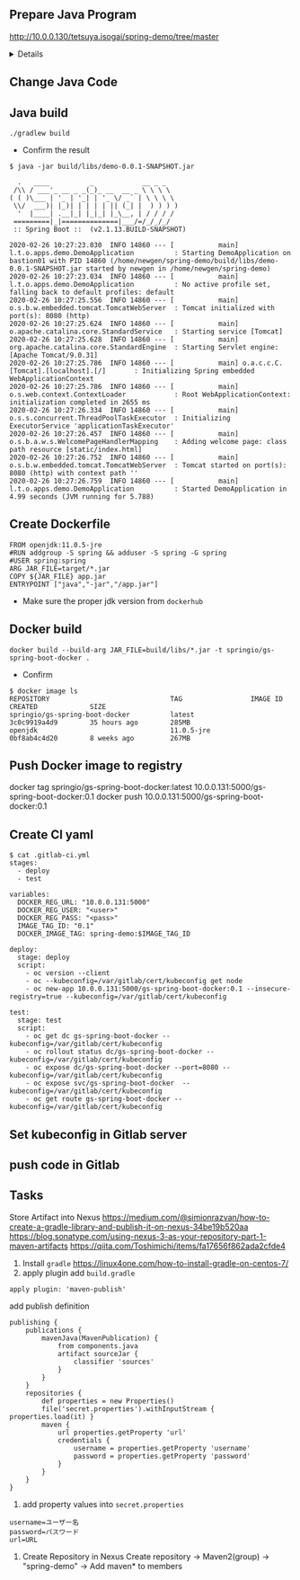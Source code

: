 ## Prepare Java Program
http://10.0.0.130/tetsuya.isogai/spring-demo/tree/master

<details>
<pre>
<code>
.
├── Dockerfile
├── README.md
├── bin
│   └── local
│       └── tetsuya
│           └── oc4cluster
│               └── apps
│                   └── demo
│                       ├── DemoApplication.class
│                       └── DemoApplicationTests.class
├── build
│   ├── classes
│   │   └── java
│   │       ├── main
│   │       │   └── local
│   │       │       └── tetsuya
│   │       │           └── oc4cluster
│   │       │               └── apps
│   │       │                   └── demo
│   │       │                       ├── DemoApplication.class
│   │       │                       └── controllers
│   │       │                           └── HelloController.class
│   │       └── test
│   │           └── local
│   │               └── tetsuya
│   │                   └── oc4cluster
│   │                       └── apps
│   │                           └── demo
│   │                               └── DemoApplicationTests.class
│   ├── generated
│   │   └── sources
│   │       └── annotationProcessor
│   │           └── java
│   │               ├── main
│   │               └── test
│   ├── libs
│   │   └── demo-0.0.1-SNAPSHOT.jar
│   ├── reports
│   │   └── tests
│   │       └── test
│   │           ├── classes
│   │           │   └── local.tetsuya.oc4cluster.apps.demo.DemoApplicationTests.html
│   │           ├── css
│   │           │   ├── base-style.css
│   │           │   └── style.css
│   │           ├── index.html
│   │           ├── js
│   │           │   └── report.js
│   │           └── packages
│   │               └── local.tetsuya.oc4cluster.apps.demo.html
│   ├── resources
│   │   └── main
│   │       ├── application.properties
│   │       ├── static
│   │       │   └── index.html
│   │       └── templates
│   │           └── hello.html
│   ├── test-results
│   │   └── test
│   │       ├── TEST-local.tetsuya.oc4cluster.apps.demo.DemoApplicationTests.xml
│   │       └── binary
│   │           ├── output.bin
│   │           ├── output.bin.idx
│   │           └── results.bin
│   └── tmp
│       ├── bootJar
│       │   └── MANIFEST.MF
│       ├── compileJava
│       └── compileTestJava
├── build.gradle
├── gradle
│   └── wrapper
│       ├── gradle-wrapper.jar
│       └── gradle-wrapper.properties
├── gradlew
├── gradlew.bat
├── k8s.yaml
├── settings.gradle
└── src
    ├── main
    │   ├── java
    │   │   └── local
    │   │       └── tetsuya
    │   │           └── oc4cluster
    │   │               └── apps
    │   │                   └── demo
    │   │                       ├── DemoApplication.java
    │   │                       └── controllers
    │   │                           └── HelloController.java
    │   └── resources
    │       ├── application.properties
    │       ├── static
    │       │   └── index.html
    │       └── templates
    │           └── hello.html
    └── test
        └── java
            └── local
                └── tetsuya
                    └── oc4cluster
                        └── apps
                            └── demo
                                └── DemoApplicationTests.java

</pre>
</code>
</details>

## Change Java Code


## Java build
```
./gradlew build
```

* Confirm the result
```
$ java -jar build/libs/demo-0.0.1-SNAPSHOT.jar

  .   ____          _            __ _ _
 /\\ / ___'_ __ _ _(_)_ __  __ _ \ \ \ \
( ( )\___ | '_ | '_| | '_ \/ _` | \ \ \ \
 \\/  ___)| |_)| | | | | || (_| |  ) ) ) )
  '  |____| .__|_| |_|_| |_\__, | / / / /
 =========|_|==============|___/=/_/_/_/
 :: Spring Boot ::  (v2.1.13.BUILD-SNAPSHOT)

2020-02-26 10:27:23.030  INFO 14860 --- [           main] l.t.o.apps.demo.DemoApplication          : Starting DemoApplication on bastion01 with PID 14860 (/home/newgen/spring-demo/build/libs/demo-0.0.1-SNAPSHOT.jar started by newgen in /home/newgen/spring-demo)
2020-02-26 10:27:23.034  INFO 14860 --- [           main] l.t.o.apps.demo.DemoApplication          : No active profile set, falling back to default profiles: default
2020-02-26 10:27:25.556  INFO 14860 --- [           main] o.s.b.w.embedded.tomcat.TomcatWebServer  : Tomcat initialized with port(s): 8080 (http)
2020-02-26 10:27:25.624  INFO 14860 --- [           main] o.apache.catalina.core.StandardService   : Starting service [Tomcat]
2020-02-26 10:27:25.628  INFO 14860 --- [           main] org.apache.catalina.core.StandardEngine  : Starting Servlet engine: [Apache Tomcat/9.0.31]
2020-02-26 10:27:25.786  INFO 14860 --- [           main] o.a.c.c.C.[Tomcat].[localhost].[/]       : Initializing Spring embedded WebApplicationContext
2020-02-26 10:27:25.786  INFO 14860 --- [           main] o.s.web.context.ContextLoader            : Root WebApplicationContext: initialization completed in 2655 ms
2020-02-26 10:27:26.334  INFO 14860 --- [           main] o.s.s.concurrent.ThreadPoolTaskExecutor  : Initializing ExecutorService 'applicationTaskExecutor'
2020-02-26 10:27:26.457  INFO 14860 --- [           main] o.s.b.a.w.s.WelcomePageHandlerMapping    : Adding welcome page: class path resource [static/index.html]
2020-02-26 10:27:26.752  INFO 14860 --- [           main] o.s.b.w.embedded.tomcat.TomcatWebServer  : Tomcat started on port(s): 8080 (http) with context path ''
2020-02-26 10:27:26.759  INFO 14860 --- [           main] l.t.o.apps.demo.DemoApplication          : Started DemoApplication in 4.99 seconds (JVM running for 5.788)
```

## Create Dockerfile
```
FROM openjdk:11.0.5-jre
#RUN addgroup -S spring && adduser -S spring -G spring
#USER spring:spring
ARG JAR_FILE=target/*.jar
COPY ${JAR_FILE} app.jar
ENTRYPOINT ["java","-jar","/app.jar"]
```
* Make sure the proper jdk version from `dockerhub`

## Docker build
```
docker build --build-arg JAR_FILE=build/libs/*.jar -t springio/gs-spring-boot-docker .
```

* Confirm
```
$ docker image ls
REPOSITORY                              TAG                 IMAGE ID            CREATED             SIZE
springio/gs-spring-boot-docker          latest              3c0c9919a4d9        35 hours ago        285MB
openjdk                                 11.0.5-jre          0bf8ab4c4d20        8 weeks ago         267MB
```

## Push Docker image to registry
docker tag springio/gs-spring-boot-docker:latest 10.0.0.131:5000/gs-spring-boot-docker:0.1
docker push 10.0.0.131:5000/gs-spring-boot-docker:0.1

## Create CI yaml
```
$ cat .gitlab-ci.yml
stages:
  - deploy
  - test

variables:
  DOCKER_REG_URL: "10.0.0.131:5000"
  DOCKER_REG_USER: "<user>"
  DOCKER_REG_PASS: "<pass>"
  IMAGE_TAG_ID: "0.1"
  DOCKER_IMAGE_TAG: spring-demo:$IMAGE_TAG_ID

deploy:
  stage: deploy
  script:
    - oc version --client
    - oc --kubeconfig=/var/gitlab/cert/kubeconfig get node
    - oc new-app 10.0.0.131:5000/gs-spring-boot-docker:0.1 --insecure-registry=true --kubeconfig=/var/gitlab/cert/kubeconfig

test:
  stage: test
  script:
    - oc get dc gs-spring-boot-docker --kubeconfig=/var/gitlab/cert/kubeconfig
    - oc rollout status dc/gs-spring-boot-docker --kubeconfig=/var/gitlab/cert/kubeconfig
    - oc expose dc/gs-spring-boot-docker --port=8080 --kubeconfig=/var/gitlab/cert/kubeconfig
    - oc expose svc/gs-spring-boot-docker  --kubeconfig=/var/gitlab/cert/kubeconfig
    - oc get route gs-spring-boot-docker --kubeconfig=/var/gitlab/cert/kubeconfig
```

## Set kubeconfig in Gitlab server


## push code in Gitlab


## Tasks
Store Artifact into Nexus
https://medium.com/@simionrazvan/how-to-create-a-gradle-library-and-publish-it-on-nexus-34be19b520aa
https://blog.sonatype.com/using-nexus-3-as-your-repository-part-1-maven-artifacts
https://qiita.com/Toshimichi/items/fa17656f862ada2cfde4

1. Install `gradle`
https://linux4one.com/how-to-install-gradle-on-centos-7/
1. apply plugin
add `build.gradle`  
```
apply plugin: 'maven-publish'
```
add publish definition
```
publishing {
    publications {
        mavenJava(MavenPublication) {
            from components.java
            artifact sourceJar {
                classifier 'sources'
            }
        }
    }
    repositories {
        def properties = new Properties()
        file('secret.properties').withInputStream { properties.load(it) }
        maven {
            url properties.getProperty 'url'
            credentials {
                username = properties.getProperty 'username' 
                password = properties.getProperty 'password' 
            }
        }
    }
}
```
1. add property values into `secret.properties`
```
username=ユーザー名
password=パスワード
url=URL
```
1. Create Repository in Nexus
Create repository -> Maven2(group) -> "spring-demo" -> Add maven* to members 
